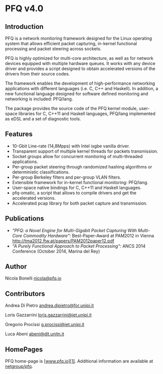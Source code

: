 PFQ v4.0 
========

Introduction
------------

PFQ is a network monitoring framework designed for the Linux operating system 
that allows efficient packet capturing, in-kernel functional processing and packet 
steering across sockets. 

PFQ is highly optimized for multi-core architecture, as well as for network 
devices equipped with multiple hardware queues. It works with any device
driver and provides a script designed to obtain accelerated versions of the drivers 
from their source codes.

The framework enables the development of high-performance networking applications 
with different languages (i.e. C, C++ and Haskell). In addition, a new functional language 
designed for software defined monitoring and networking is included: PFQ/lang.

The package provides the source code of the PFQ kernel module, user-space libraries 
for C, C++11 and Haskell languages, PFQ/lang implemented as eDSL and a set of diagnostic tools.

Features
--------

* 10-Gbit Line-rate (14,8Mpps) with Intel ixgbe vanilla driver.
* Transparent support of multiple kernel threads for packets transmission.
* Socket groups allow for concurrent monitoring of multi-threaded applications.
* Per-group packet steering through randomized hashing algorithms or deterministic classifications.
* Per-group Berkeley filters and per-group VLAN filters.
* Extensible framework for in-kernel functional monitoring: PFQ/lang. 
* User-space native bindings for C, C++11 and Haskell languages.
* pfq-omatic, a script that allows to compile drivers and get the accelerated versions.
* Accelerated pcap library for both packet capture and transmission.

Publications
------------

* _"PFQ: a Novel Engine for Multi-Gigabit Packet Capturing With Multi-Core Commodity Hardware"_: Best-Paper-Award at PAM2012 in Vienna http://tma2012.ftw.at/papers/PAM2012paper12.pdf
* _"A Purely Functional Approach to Packet Processing"_: ANCS 2014 Conference (October 2014, Marina del Rey) 

Author
------

Nicola Bonelli <nicola@pfq.io>  

Contributors
------------

Andrea Di Pietro <andrea.dipietro@for.unipi.it>  

Loris Gazzarrini <loris.gazzarrini@iet.unipi.it>  

Gregorio Procissi <g.procissi@iet.unipi.it>

Luca Abeni <abeni@dit.unitn.it>


HomePages
---------

PFQ home-page is [www.pfq.io][1]. Additional information are available at [netgroup/pfq][2].


[1]: http://www.pfq.io
[2]: http://netgroup.iet.unipi.it/software/pfq/
